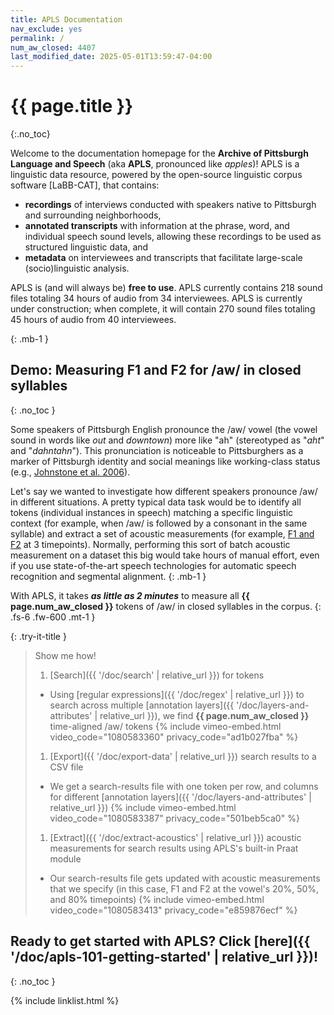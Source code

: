 ```yaml
---
title: APLS Documentation
nav_exclude: yes
permalink: /
num_aw_closed: 4407
last_modified_date: 2025-05-01T13:59:47-04:00
---
```


# {{ page.title }}
{:.no_toc}

Welcome to the documentation homepage for the **Archive of Pittsburgh Language and Speech** (aka **APLS**, pronounced like _apples_)!
APLS is a linguistic data resource, powered by the open-source linguistic corpus software [LaBB-CAT], that contains:
- **recordings** of interviews conducted with speakers native to Pittsburgh and surrounding neighborhoods,
- **annotated transcripts** with information at the phrase, word, and individual speech sound levels, allowing these recordings to be used as structured linguistic data, and
- **metadata** on interviewees and transcripts that facilitate large-scale (socio)linguistic analysis.

APLS is (and will always be) **free to use**.
APLS currently contains 218 sound files totaling 34 hours of audio from 34 interviewees.
APLS is currently under construction; when complete, it will contain 270 sound files totaling 45 hours of audio from 40 interviewees.
<!-- In total, APLS contains 270 sound files totaling 45 hours of audio from 40 speakers. -->
{: .mb-1 }

## Demo: Measuring F1 and F2 for /aw/ in closed syllables
{: .no_toc }

Some speakers of Pittsburgh English pronounce the /aw/ vowel (the vowel sound in words like _out_ and _downtown_) more like "ah" (stereotyped as "_aht_" and "_dahntahn_").
This pronunciation is noticeable to Pittsburghers as a marker of Pittsburgh identity and social meanings like working-class status (e.g., [Johnstone et al. 2006](https://doi.org/10.1177/0075424206290692)).

Let's say we wanted to investigate how different speakers pronounce /aw/ in different situations.
A pretty typical data task would be to identify all tokens (individual instances in speech) matching a specific linguistic context (for example, when /aw/ is followed by a consonant in the same syllable) and extract a set of acoustic measurements (for example, [F1 and F2](https://corpus.eduhk.hk/english_pronunciation/index.php/2-2-formants-of-vowels/) at 3 timepoints).
Normally, performing this sort of batch acoustic measurement on a dataset this big would take hours of manual effort, even if you use state-of-the-art speech technologies for automatic speech recognition and segmental alignment.
{: .mb-1 }

With APLS, it takes **_as little as 2 minutes_** to measure all **{{ page.num_aw_closed }}** tokens of /aw/ in closed syllables in the corpus.
{: .fs-6 .fw-600 .mt-1 }

{: .try-it-title }
> Show me how!
>
> 1. [Search]({{ '/doc/search' | relative_url }}) for tokens
>   - Using [regular expressions]({{ '/doc/regex' | relative_url }}) to search across multiple [annotation layers]({{ '/doc/layers-and-attributes' | relative_url }}), we find **{{ page.num_aw_closed }}** time-aligned /aw/ tokens
>     {% include vimeo-embed.html video_code="1080583360" privacy_code="ad1b027fba" %}
>     
> 1. [Export]({{ '/doc/export-data' | relative_url }}) search results to a CSV file
>   - We get a search-results file with one token per row, and columns for different [annotation layers]({{ '/doc/layers-and-attributes' | relative_url }})
>     {% include vimeo-embed.html video_code="1080583387" privacy_code="501beb5ca0" %}
>     
> 1. [Extract]({{ '/doc/extract-acoustics' | relative_url }}) acoustic measurements for search results using APLS's built-in Praat module
>   - Our search-results file gets updated with acoustic measurements that we specify (in this case, F1 and F2 at the vowel's 20%, 50%, and 80% timepoints)
>     {% include vimeo-embed.html video_code="1080583413" privacy_code="e859876ecf" %}


## Ready to get started with APLS? Click [here]({{ '/doc/apls-101-getting-started' | relative_url }})!
{: .no_toc }

{% include linklist.html %}
